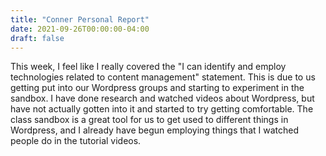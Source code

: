 ```yaml
---
title: "Conner Personal Report"
date: 2021-09-26T00:00:00-04:00
draft: false
---
```

This week, I feel like I really covered the "I can identify and employ technologies related to content management" statement. This is due to us getting put into our Wordpress groups and starting to experiment in the sandbox. I have done research and watched videos about Wordpress, but have not actually gotten into it and started to try getting comfortable. The class sandbox is a great tool for us to get used to different things in Wordpress, and I already have begun employing things that I watched people do in the tutorial videos. 
